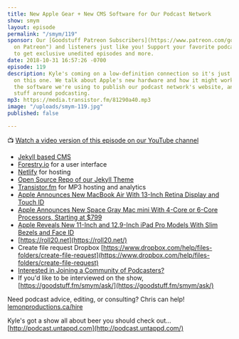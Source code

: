 ```yaml
---
title: New Apple Gear + New CMS Software for Our Podcast Network
show: smym
layout: episode
permalink: "/smym/119"
sponsor: Our [Goodstuff Patreon Subscribers](https://www.patreon.com/goodstuff "Goodstuff
  on Patreon") and listeners just like you! Support your favorite podcasts directly
  to get exclusive unedited episodes and more.
date: 2018-10-31 16:57:26 -0700
episode: 119
description: Kyle's coming on a low-definition connection so it's just Chris' face
  on this one. We talk about Apple's new hardware and how it might work for podcasters,
  the software we're using to publish our podcast network's website, and other fun
  stuff around podcasting.
mp3: https://media.transistor.fm/81290a40.mp3
image: "/uploads/smym-119.jpg"
published: false

---
```

📺 [Watch a video version of this episode on our YouTube channel](https://www.youtube.com/watch?v=uNQRaYmzvj4)

* [Jekyll based CMS](https://jekyllrb.com)
* [Forestry.io](http://forestry.io) for a user interface
* [Netlify](https://www.netlify.com) for hosting
* [Open Source Repo of our Jekyll Theme](https://github.com/kyleroderick/goodstuff)
* [Transistor.fm](https://transistor.fm/?via=chris) for MP3 hosting and analytics
* [Apple Announces New MacBook Air With 13-Inch Retina Display and Touch ID](https://www.macrumors.com/2018/10/30/apple-new-macbook-air/)
* [Apple Announces New Space Gray Mac mini With 4-Core or 6-Core Processors, Starting at $799](https://www.macrumors.com/2018/10/30/apple-announces-new-mac-mini/)
* [Apple Reveals New 11-Inch and 12.9-Inch iPad Pro Models With Slim Bezels and Face ID](https://www.macrumors.com/2018/10/30/apple-new-ipad-pro-models/)
* [https://roll20.net](https://roll20.net/)
* Create file request Dropbox [https://www.dropbox.com/help/files-folders/create-file-request](https://www.dropbox.com/help/files-folders/create-file-request)
* [Interested in Joining a Community of Podcasters?](https://mailchi.mp/ad73a5bdfab5/podcasting)
* If you'd like to be interviewed on the show, [https://goodstuff.fm/smym/ask/](https://goodstuff.fm/smym/ask/)

Need podcast advice, editing, or consulting? Chris can help! [lemonproductions.ca/hire](https://lemonproductions.ca/hire)

Kyle's got a show all about beer you should check out... [http://podcast.untappd.com](http://podcast.untappd.com/)